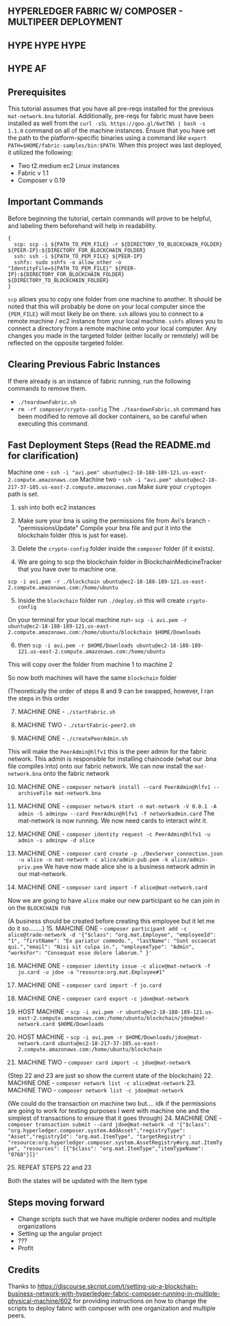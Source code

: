 ## HYPERLEDGER FABRIC W/ COMPOSER - MULTIPEER DEPLOYMENT 
## HYPE HYPE HYPE 
## HYPE AF

## Prerequisites
This tutorial assumes that you have all pre-reqs installed for the previous `mat-network.bna` tutorial. 
Additionally, pre-reqs for fabric must have been installed as well from the `curl -sSL https://goo.gl/6wtTN5 | bash -s 1.1.0` command on all of the machine instances.
Ensure that you have set the path to the platform-specific binaries using a command _like_ `export PATH=$HOME/fabric-samples/bin:$PATH`.
When this project was last deployed, it utilized the following:
* Two t2.medium ec2 Linux instances
* Fabric v 1.1
* Composer v 0.19

## Important Commands
Before beginning the tutorial, certain commands will prove to be helpful, and labeling them beforehand will help in readability.
```
{
  scp: scp -i ${PATH_TO_PEM_FILE} -r ${DIRECTORY_TO_BLOCKCHAIN_FOLDER} ${PEER-IP}:${DIRECTORY_FOR_BLOCKCHAIN_FOLDER} 
  ssh: ssh -i ${PATH_TO_PEM_FILE} ${PEER-IP}
  sshfs: sudo sshfs -o allow_other -o "IdentityFile=${PATH_TO_PEM_FILE}" ${PEER-IP}:${DIRECTORY_FOR_BLOCKCHAIN_FOLDER} ${DIRECTORY_TO_BLOCKCHAIN_FOLDER}
}
```
`scp` allows you to copy one folder from one machine to another.  It should be noted that this will probably be done on your local computer since the `{PEM_FILE}` will most likely be on there.
`ssh` allows you to connect to a remote machine / ec2 instance from your local machine.
`sshfs` allows you to connect a directory from a remote machine onto your local computer.  Any changes you made in the targeted folder (either locally or remotely) will be reflected on the opposite targeted folder.

## Clearing Previous Fabric Instances
If there already is an instance of fabric running, run the following commands to remove them.
* `./teardownFabric.sh`
* `rm -rf composer/crypto-config`
The `./teardownFabric.sh` command has been modified to remove all docker containers, so be careful when executing this command.

## Fast Deployment Steps (Read the README.md for clarification)
Machine one - `ssh -i "avi.pem" ubuntu@ec2-18-188-189-121.us-east-2.compute.amazonaws.com`
Machine two - `ssh -i "avi.pem" ubuntu@ec2-18-217-37-105.us-east-2.compute.amazonaws.com`
Make sure your `cryptogen` path is set. 

1. ssh into both ec2 instances 

2. Make sure your bna is using the permissions file from Avi's branch - "permissionsUpdate"
Compile your bna file and put it into the blockchain folder (this is just for ease).

3. Delete the `crypto-config` folder inside the `composer` folder (if it exists).

4. We are going to scp the blockchain folder in BlockchainMedicineTracker that you have over to machine one. 

`scp -i avi.pem -r ./blockchain ubuntu@ec2-18-188-189-121.us-east-2.compute.amazonaws.com:/home/ubuntu`



5. Inside the `blockchain` folder run `./deploy.sh` this will create `crypto-config` 

On your terminal for your local machine run- 
`scp -i avi.pem -r ubuntu@ec2-18-188-189-121.us-east-2.compute.amazonaws.com:/home/ubuntu/blockchain $HOME/Downloads`

6. then 
`scp -i avi.pem -r $HOME/Downloads ubuntu@ec2-18-188-189-121.us-east-2.compute.amazonaws.com:/home/ubuntu`

This will copy over the folder from machine 1 to machine 2

So now both machines will have the same `blockchain` folder

(Theoretically the order of steps 8 and 9 can be swapped, however, I ran the steps in this order

7. MACHINE ONE - `./startFabric.sh`

8. MACHINE TWO - `./startFabric-peer2.sh`

9. MACHINE ONE - `./createPeerAdmin.sh`

This will make the `PeerAdmin@hlfv1` this is the peer admin for the fabric network. This admin is responsible for installing chaincode (what our .bna file compiles into) onto our fabric network. We can now install the `mat-network.bna` onto the fabric network

10. MACHINE ONE - `composer network install --card PeerAdmin@hlfv1 --archiveFile mat-network.bna`

11. MACHINE ONE - `composer network start -n mat-network -V 0.0.1 -A admin -S adminpw --card PeerAdmin@hlfv1 -f networkadmin.card`
The mat-network is now running. We now need cards to interact wiht it.  

12. MACHINE ONE - `composer identity request -c PeerAdmin@hlfv1 -u admin -s adminpw -d alice`

13. MACHINE ONE - `composer card create -p ./DevServer_connection.json -u alice -n mat-network -c alice/admin-pub.pem -k alice/admin-priv.pem`
We have now made alice she is a business network admin in our mat-network.

14. MACHINE ONE - `composer card import -f alice@mat-network.card`

Now we are going to have `alice` make our new participant so he can join in on the `BLOCKCHAIN FUN`

(A business should be created before creating this employee but it let me do it so........)
15. MAHCINE ONE - `composer participant add -c alice@trade-network -d '{"$class": "org.mat.Employee", "employeeId": "1", "firstName": "Ex pariatur commodo.", "lastName": "Sunt occaecat qui.","email": "Nisi sit culpa in.", "employeeType": "Admin", "worksFor": "Consequat esse dolore laborum." }'`

16. MACHINE ONE - `composer identity issue -c alice@mat-network -f jo.card -u jdoe -a "resource:org.mat.Employee#1"`

17. MACHINE ONE - `composer card import -f jo.card`

18. MACHINE ONE - `composer card export -c jdoe@mat-network`

19. HOST MACHINE - `scp -i avi.pem -r ubuntu@ec2-18-188-189-121.us-east-2.compute.amazonaws.com:/home/ubuntu/blockchain/jdoe@mat-network.card $HOME/Downloads`

20. HOST MACHINE - `scp -i avi.pem -r $HOME/Downloads/jdoe@mat-network.card ubuntu@ec2-18-217-37-105.us-east-2.compute.amazonaws.com:/home/ubuntu/blockchain`

21. MACHINE TWO - `composer card import -c jdoe@mat-network`

(Step 22 and 23 are just so show the current state of the blockchain)
22. MACHINE ONE - `composer network list -c alice@mat-network`
23. MACHINE TWO - `composer network list -c jdoe@mat-network`

(We could do the transaction on machine two but.... idk if the permissions are going to work for testing purposes I went with machine one and the simplest of transactions to ensure that it goes through)
24. MACHINE ONE - `composer transaction submit --card jdoe@mat-network -d '{"$class": "org.hyperledger.composer.system.AddAsset","registryType": "Asset","registryId": "org.mat.ItemType", "targetRegistry" : "resource:org.hyperledger.composer.system.AssetRegistry#org.mat.ItemType", "resources": [{"$class": "org.mat.ItemType","itemTypeName": "0768"}]}'`

25. REPEAT STEPS 22 and 23

Both the states will be updated with the item type

## Steps moving forward
* Change scripts such that we have multiple orderer nodes and multiple organizations 
* Setting up the angular project 
* ???
* Profit

## Credits
Thanks to https://discourse.skcript.com/t/setting-up-a-blockchain-business-network-with-hyperledger-fabric-composer-running-in-multiple-physical-machine/602 for providing instructions on how to change the scripts to deploy fabric with composer with one organization and multiple peers.